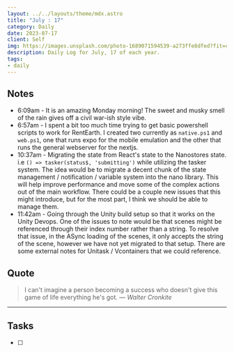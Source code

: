 ```yaml
---
layout: ../../layouts/theme/mdx.astro
title: "July : 17"
category: Daily
date: 2023-07-17
client: Self
img: https://images.unsplash.com/photo-1689071594539-a273ffe8dfed?fit=crop&q=85&w=1400&h=700
description: Daily Log for July, 17 of each year.
tags:
- daily
---
```


## Notes

- 6:09am - It is an amazing Monday morning! The sweet and musky smell of the rain gives off a civil war-ish style vibe.
- 6:57am - I spent a bit too much time trying to get basic powershell scripts to work for RentEarth. I created two currently as `native.ps1` and `web.ps1`, one that runs expo for the mobile emulation and the other that runs the general webserver for the nextjs. 
- 10:37am - Migrating the state from React's state to the Nanostores state. i.e `() => tasker(status$, 'submitting')` while utilizing the tasker system. The idea would be to migrate a decent chunk of the state management / notification / variable system into the nano library. This will help improve performance and move some of the complex actions out of the main workflow. There could be a couple new issues that this might introduce, but for the most part, I think we should be able to manage them.
- 11:42am - Going through the Unity build setup so that it works on the Unity Devops. One of the issues to note would be that scenes might be referenced through their index number rather than a string. To resolve that issue, in the ASync loading of the scenes, it only accepts the string of the scene, however we have not yet migrated to that setup. There are some external notes for Unitask / Vcontainers that we could reference.

## Quote

> I can't imagine a person becoming a success who doesn't give this game of life everything he's got.
> — <cite>Walter Cronkite</cite>

---

## Tasks

- [ ]